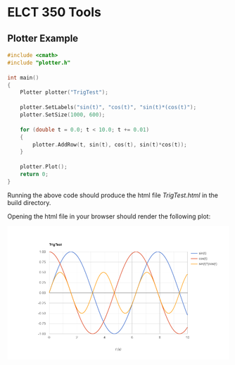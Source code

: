 # ELCT 350 Tools

## Plotter Example

```cpp
#include <cmath>
#include "plotter.h"

int main()
{	
    Plotter plotter("TrigTest");

    plotter.SetLabels("sin(t)", "cos(t)", "sin(t)*(cos(t)");
    plotter.SetSize(1000, 600);

    for (double t = 0.0; t < 10.0; t += 0.01)
    {
        plotter.AddRow(t, sin(t), cos(t), sin(t)*cos(t));
    }
	
    plotter.Plot();
    return 0;
}
```

Running the above code should produce the html file *TrigTest.html* in the build directory.

Opening the html file in your browser should render the following plot:

![Image](img/trigtest.png?raw=true)
